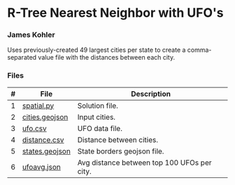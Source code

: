 # R-Tree Nearest Neighbor with UFO's
### James Kohler

Uses previously-created 49 largest cities per state to create a comma-separated value file with the distances between each city.

### Files

|#|File|Description|
|:-:|-|-|
|1|[spatial.py](./spatial.py)|Solution file.|
|2|[cities.geojson](./cities.geojson)|Input cities.|
|3|[ufo.csv](./ufo.csv)|UFO data file.|
|4|[distance.csv](./distance.csv)|Distance between cities.|
|5|[states.geojson](./states.geojson)|State borders geojson file.|
|6|[ufoavg.json](./ufoavg.json)|Avg distance between top 100 UFOs per city.|